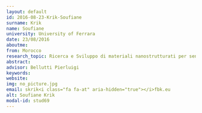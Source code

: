 ```yaml
---
layout: default 
id: 2016-08-23-Krik-Soufiane
surname: Krik
name: Soufiane
university: University of Ferrara
date: 23/08/2016
aboutme: 
from: Morocco
research_topic: Ricerca e Sviluppo di materiali nanostrutturati per sensori di gas 
abstract: 
advisor: Bellutti Pierluigi
keywords: 
website: 
img: no_picture.jpg
email: skrik<i class="fa fa-at" aria-hidden="true"></i>fbk.eu
alt: Soufiane Krik
modal-id: stud69
---
```

